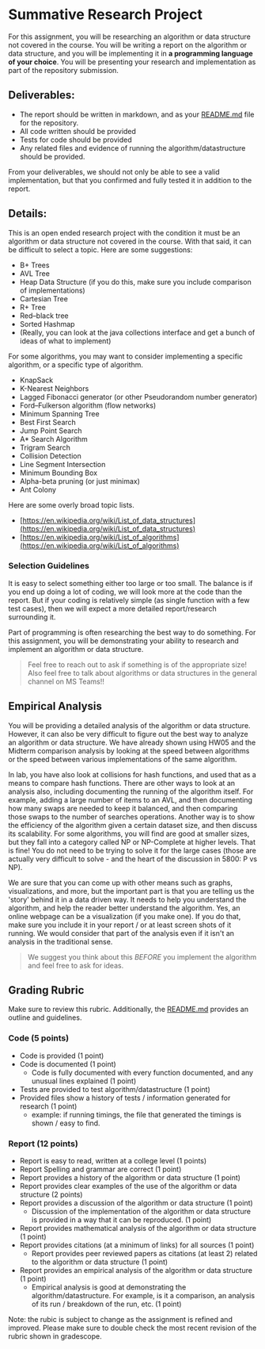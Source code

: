 # Summative Research Project

For this assignment, you will be researching an algorithm or data structure not covered in the course.
You will be writing a report on the algorithm or data structure, and
you will be implementing it in **a programming language of your choice**. You will be presenting your
research and implementation as part of the repository submission.

## Deliverables:

- The report should be written in markdown, and as your [README.md](../README.md) file for the repository.
- All code written should be provided
- Tests for code should be provided
- Any related files and evidence of running the algorithm/datastructure should be provided.

From your deliverables, we should not only be able to see a valid implementation, but that you confirmed and fully
tested it in addition to the report.

## Details:

This is an open ended research project with the condition it must be an algorithm or data structure not covered in the course.
With that said, it can be difficult to select a topic. Here are some suggestions:

- B+ Trees
- AVL Tree
- Heap Data Structure (if you do this, make sure you include comparison of implementations)
- Cartesian Tree
- R+ Tree
- Red–black tree
- Sorted Hashmap
- (Really, you can look at the java collections interface and get a bunch of ideas of what to implement)

For some algorithms, you may want to consider implementing a specific algorithm, or a specific type of algorithm.

- KnapSack
- K-Nearest Neighbors
- Lagged Fibonacci generator (or other Pseudorandom number generator)
- Ford–Fulkerson algorithm (flow networks)
- Minimum Spanning Tree
- Best First Search
- Jump Point Search
- A\* Search Algorithm
- Trigram Search
- Collision Detection
- Line Segment Intersection
- Minimum Bounding Box
- Alpha-beta pruning (or just minimax)
- Ant Colony

Here are some overly broad topic lists.

- [https://en.wikipedia.org/wiki/List_of_data_structures](https://en.wikipedia.org/wiki/List_of_data_structures)
- [https://en.wikipedia.org/wiki/List_of_algorithms](https://en.wikipedia.org/wiki/List_of_algorithms)

### Selection Guidelines

It is easy to select something either too large or too small. The balance is if you end up doing a lot of coding, we will
look more at the code than the report. But if your coding is relatively simple (as single function with a few test
cases), then we will expect a more detailed report/research surrounding it.

Part of programming is often researching the best way to do something. For this assignment, you will be demonstrating your ability
to research and implement an algorithm or data structure.

> Feel free to reach out to ask if something is of the appropriate size! Also feel free to talk about algorithms or data structures in the general channel on MS Teams!!

## Empirical Analysis

You will be providing a detailed analysis of the algorithm or data structure. However, it can also be very difficult to figure out the best way to analyze an algorithm or data structure. We have already shown using HW05 and the Midterm comparison analysis by looking at the speed between algorithms or the speed between various implementations of the same algorithm.

In lab, you have also look at collisions for hash functions, and used that as a means to compare hash functions. There are other ways to look at an analysis also, including documenting the running of the algorithm itself. For example, adding a large number of items to an AVL, and then documenting how many swaps are needed to keep it balanced, and then comparing those swaps to the number of searches operations. Another way is to show the efficiency of the algorithm given a certain dataset size, and then discuss its scalability. For some algorithms, you will find are good at smaller sizes, but they fall into a category called NP or NP-Complete at higher levels. That is fine! You do not need to be trying to solve it for the large cases (those are actually very difficult to solve - and the heart of the discussion in 5800: P vs NP).

We are sure that you can come up with other means such as graphs, visualizations, and more, but the important part is that you are telling us the 'story' behind it in a data driven way. It needs to help you understand the algorithm, and help the reader better understand the algorithm. Yes, an online webpage can be a visualization (if you make one). If you do that, make sure you include it in your report / or at least screen shots of it running. We would consider that part of the analysis even if it isn't an analysis in the traditional sense.

> We suggest you think about this _BEFORE_ you implement the algorithm and feel free to ask for ideas.

## Grading Rubric

Make sure to review this rubric. Additionally, the [README.md](../README.md) provides an outline and guidelines.

### Code (5 points)

- Code is provided (1 point)
- Code is documented (1 point)
  - Code is fully documented with every function documented, and any unusual lines explained (1 point)
- Tests are provided to test algorithm/datastructure (1 point)
- Provided files show a history of tests / information generated for research (1 point)
  - example: if running timings, the file that generated the timings is shown / easy to find.

### Report (12 points)

- Report is easy to read, written at a college level (1 points)
- Report Spelling and grammar are correct (1 point)
- Report provides a history of the algorithm or data structure (1 point)
- Report provides clear examples of the use of the algorithm or data structure (2 points)
- Report provides a discussion of the algorithm or data structure (1 point)
  - Discussion of the implementation of the algorithm or data structure is provided in a way that it can be reproduced. (1 point)
- Report provides mathematical analysis of the algorithm or data structure (1 point)
- Report provides citations (at a minimum of links) for all sources (1 point)
  - Report provides peer reviewed papers as citations (at least 2) related to the algorithm or data structure (1 point)
- Report provides an empirical analysis of the algorithm or data structure (1 point)
  - Empirical analysis is good at demonstrating the algorithm/datastructure. For example, is it a comparison, an analysis of its run / breakdown of the run, etc. (1 point)

Note: the rubic is subject to change as the assignment is refined and improved. Please make sure to double check the most recent revision of the rubric shown in gradescope.
